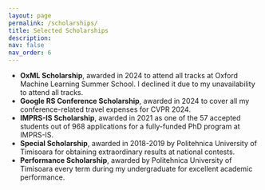 ```yaml
---
layout: page
permalink: /scholarships/
title: Selected Scholarships
description:
nav: false
nav_order: 6
---
```


- **OxML Scholarship**, awarded in 2024 to attend all tracks at Oxford Machine Learning Summer School. I declined it due to my unavailability to attend all tracks.
- **Google RS Conference Scholarship**, awarded in 2024 to cover all my conference-related travel expenses for CVPR 2024.
- **IMPRS-IS Scholarship**, awarded in 2021 as one of the 57 accepted students out of 968 applications for a fully-funded PhD program at IMPRS-IS.
- **Special Scholarship**, awarded in 2018-2019 by Politehnica University of Timisoara for obtaining extraordinary results at national contests.
- **Performance Scholarship**, awarded by Politehnica University of Timisoara every term during my undergraduate for excellent academic performance.
